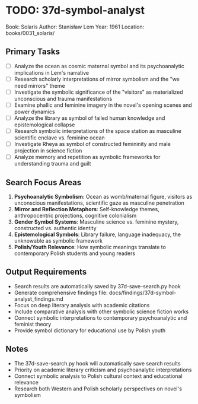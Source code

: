# TODO: 37d-symbol-analyst
Book: Solaris
Author: Stanisław Lem
Year: 1961
Location: books/0031_solaris/

## Primary Tasks
- [ ] Analyze the ocean as cosmic maternal symbol and its psychoanalytic implications in Lem's narrative
- [ ] Research scholarly interpretations of mirror symbolism and the "we need mirrors" theme
- [ ] Investigate the symbolic significance of the "visitors" as materialized unconscious and trauma manifestations
- [ ] Examine phallic and feminine imagery in the novel's opening scenes and power dynamics
- [ ] Analyze the library as symbol of failed human knowledge and epistemological collapse
- [ ] Research symbolic interpretations of the space station as masculine scientific enclave vs. feminine ocean
- [ ] Investigate Rheya as symbol of constructed femininity and male projection in science fiction
- [ ] Analyze memory and repetition as symbolic frameworks for understanding trauma and guilt

## Search Focus Areas
1. **Psychoanalytic Symbolism**: Ocean as womb/maternal figure, visitors as unconscious manifestations, scientific gaze as masculine penetration
2. **Mirror and Reflection Metaphors**: Self-knowledge themes, anthropocentric projections, cognitive colonialism
3. **Gender Symbol Systems**: Masculine science vs. feminine mystery, constructed vs. authentic identity
4. **Epistemological Symbols**: Library failure, language inadequacy, the unknowable as symbolic framework
5. **Polish/Youth Relevance**: How symbolic meanings translate to contemporary Polish students and young readers

## Output Requirements
- Search results are automatically saved by 37d-save-search.py hook
- Generate comprehensive findings file: docs/findings/37d-symbol-analyst_findings.md
- Focus on deep literary analysis with academic citations
- Include comparative analysis with other symbolic science fiction works
- Connect symbolic interpretations to contemporary psychoanalytic and feminist theory
- Provide symbol dictionary for educational use by Polish youth

## Notes
- The 37d-save-search.py hook will automatically save search results
- Priority on academic literary criticism and psychoanalytic interpretations
- Connect symbolic analysis to Polish cultural context and educational relevance
- Research both Western and Polish scholarly perspectives on novel's symbolism